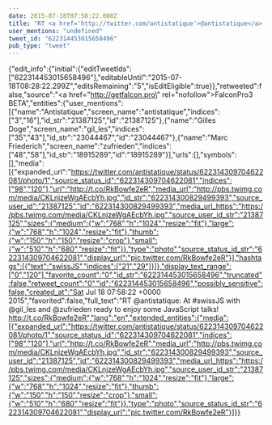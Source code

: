```yaml
---
date: 2015-07-18T07:58:22.000Z
title: "RT <a href='http://twitter.com/antistatique'>@antistatique</a>: At #swissJS with <a href='http://twitter.com/gil_les'>@gil_les</a> and <a href='http://twitter.com/zufrieden'>@zufrieden</a>  ready to enjoy some JavaScript talks! http://t.co/RkBowfe2eR″"
user_mentions: "undefined"
tweet_id: "622314453015658496"
pub_type: "tweet"
---
```

{"edit_info":{"initial":{"editTweetIds":["622314453015658496"],"editableUntil":"2015-07-18T08:28:22.299Z","editsRemaining":"5","isEditEligible":true}},"retweeted":false,"source":"<a href=\"http://getfalcon.pro\" rel=\"nofollow\">FalconPro3 BETA</a>","entities":{"user_mentions":[{"name":"Antistatique","screen_name":"antistatique","indices":["3","16"],"id_str":"21387125","id":"21387125"},{"name":"Gilles Doge","screen_name":"gil_les","indices":["35","43"],"id_str":"23044467","id":"23044467"},{"name":"Marc Friederich","screen_name":"zufrieden","indices":["48","58"],"id_str":"18915289","id":"18915289"}],"urls":[],"symbols":[],"media":[{"expanded_url":"https://twitter.com/antistatique/status/622314309704622081/photo/1","source_status_id":"622314309704622081","indices":["98","120"],"url":"http://t.co/RkBowfe2eR","media_url":"http://pbs.twimg.com/media/CKLnjzeWgAEcbYh.jpg","id_str":"622314300829499393","source_user_id":"21387125","id":"622314300829499393","media_url_https":"https://pbs.twimg.com/media/CKLnjzeWgAEcbYh.jpg","source_user_id_str":"21387125","sizes":{"medium":{"w":"768","h":"1024","resize":"fit"},"large":{"w":"768","h":"1024","resize":"fit"},"thumb":{"w":"150","h":"150","resize":"crop"},"small":{"w":"510","h":"680","resize":"fit"}},"type":"photo","source_status_id_str":"622314309704622081","display_url":"pic.twitter.com/RkBowfe2eR"}],"hashtags":[{"text":"swissJS","indices":["21","29"]}]},"display_text_range":["0","120"],"favorite_count":"0","id_str":"622314453015658496","truncated":false,"retweet_count":"0","id":"622314453015658496","possibly_sensitive":false,"created_at":"Sat Jul 18 07:58:22 +0000 2015","favorited":false,"full_text":"RT @antistatique: At #swissJS with @gil_les and @zufrieden  ready to enjoy some JavaScript talks! http://t.co/RkBowfe2eR","lang":"en","extended_entities":{"media":[{"expanded_url":"https://twitter.com/antistatique/status/622314309704622081/photo/1","source_status_id":"622314309704622081","indices":["98","120"],"url":"http://t.co/RkBowfe2eR","media_url":"http://pbs.twimg.com/media/CKLnjzeWgAEcbYh.jpg","id_str":"622314300829499393","source_user_id":"21387125","id":"622314300829499393","media_url_https":"https://pbs.twimg.com/media/CKLnjzeWgAEcbYh.jpg","source_user_id_str":"21387125","sizes":{"medium":{"w":"768","h":"1024","resize":"fit"},"large":{"w":"768","h":"1024","resize":"fit"},"thumb":{"w":"150","h":"150","resize":"crop"},"small":{"w":"510","h":"680","resize":"fit"}},"type":"photo","source_status_id_str":"622314309704622081","display_url":"pic.twitter.com/RkBowfe2eR"}]}}

